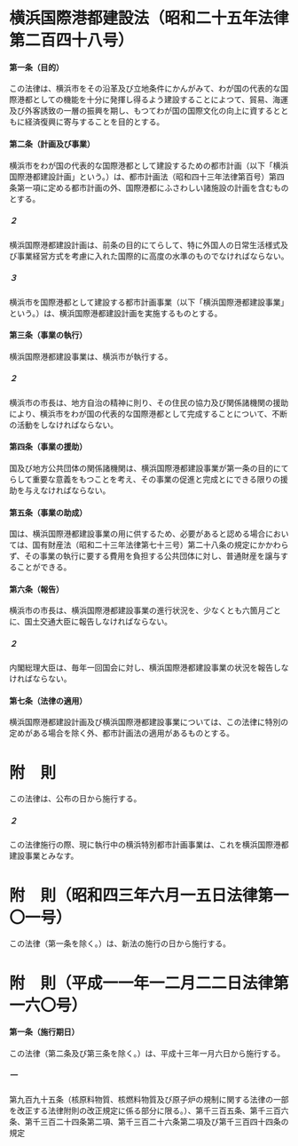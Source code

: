# 横浜国際港都建設法（昭和二十五年法律第二百四十八号）
#### 第一条（目的）
この法律は、横浜市をその沿革及び立地条件にかんがみて、わが国の代表的な国際港都としての機能を十分に発揮し得るよう建設することによつて、貿易、海運及び外客誘致の一層の振興を期し、もつてわが国の国際文化の向上に資するとともに経済復興に寄与することを目的とする。
#### 第二条（計画及び事業）
横浜市をわが国の代表的な国際港都として建設するための都市計画（以下「横浜国際港都建設計画」という。）は、都市計画法（昭和四十三年法律第百号）第四条第一項に定める都市計画の外、国際港都にふさわしい諸施設の計画を含むものとする。
##### ２
横浜国際港都建設計画は、前条の目的にてらして、特に外国人の日常生活様式及び事業経営方式を考慮に入れた国際的に高度の水準のものでなければならない。
##### ３
横浜市を国際港都として建設する都市計画事業（以下「横浜国際港都建設事業」という。）は、横浜国際港都建設計画を実施するものとする。
#### 第三条（事業の執行）
横浜国際港都建設事業は、横浜市が執行する。
##### ２
横浜市の市長は、地方自治の精神に則り、その住民の協力及び関係諸機関の援助により、横浜市をわが国の代表的な国際港都として完成することについて、不断の活動をしなければならない。
#### 第四条（事業の援助）
国及び地方公共団体の関係諸機関は、横浜国際港都建設事業が第一条の目的にてらして重要な意義をもつことを考え、その事業の促進と完成とにできる限りの援助を与えなければならない。
#### 第五条（事業の助成）
国は、横浜国際港都建設事業の用に供するため、必要があると認める場合においては、国有財産法（昭和二十三年法律第七十三号）第二十八条の規定にかかわらず、その事業の執行に要する費用を負担する公共団体に対し、普通財産を譲与することができる。
#### 第六条（報告）
横浜市の市長は、横浜国際港都建設事業の進行状況を、少なくとも六箇月ごとに、国土交通大臣に報告しなければならない。
##### ２
内閣総理大臣は、毎年一回国会に対し、横浜国際港都建設事業の状況を報告しなければならない。
#### 第七条（法律の適用）
横浜国際港都建設計画及び横浜国際港都建設事業については、この法律に特別の定めがある場合を除く外、都市計画法の適用があるものとする。
# 附　則
この法律は、公布の日から施行する。
##### ２
この法律施行の際、現に執行中の横浜特別都市計画事業は、これを横浜国際港都建設事業とみなす。
# 附　則（昭和四三年六月一五日法律第一〇一号）
この法律（第一条を除く。）は、新法の施行の日から施行する。
# 附　則（平成一一年一二月二二日法律第一六〇号）
#### 第一条（施行期日）
この法律（第二条及び第三条を除く。）は、平成十三年一月六日から施行する。
##### 一
第九百九十五条（核原料物質、核燃料物質及び原子炉の規制に関する法律の一部を改正する法律附則の改正規定に係る部分に限る。）、第千三百五条、第千三百六条、第千三百二十四条第二項、第千三百二十六条第二項及び第千三百四十四条の規定
